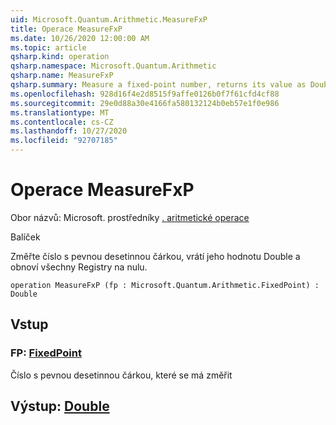 ```yaml
---
uid: Microsoft.Quantum.Arithmetic.MeasureFxP
title: Operace MeasureFxP
ms.date: 10/26/2020 12:00:00 AM
ms.topic: article
qsharp.kind: operation
qsharp.namespace: Microsoft.Quantum.Arithmetic
qsharp.name: MeasureFxP
qsharp.summary: Measure a fixed-point number, returns its value as Double, and resets all the register to zero.
ms.openlocfilehash: 928d16f4e2d8515f9affe0126b0f7f61cfd4cf88
ms.sourcegitcommit: 29e0d88a30e4166fa580132124b0eb57e1f0e986
ms.translationtype: MT
ms.contentlocale: cs-CZ
ms.lasthandoff: 10/27/2020
ms.locfileid: "92707185"
---
```

# <a name="measurefxp-operation"></a>Operace MeasureFxP

Obor názvů: Microsoft. prostředníky [. aritmetické operace](xref:Microsoft.Quantum.Arithmetic)

Balíček [](https://nuget.org/packages/)


Změřte číslo s pevnou desetinnou čárkou, vrátí jeho hodnotu Double a obnoví všechny Registry na nulu.

```qsharp
operation MeasureFxP (fp : Microsoft.Quantum.Arithmetic.FixedPoint) : Double
```


## <a name="input"></a>Vstup

### <a name="fp--fixedpoint"></a>FP: [FixedPoint](xref:Microsoft.Quantum.Arithmetic.FixedPoint)

Číslo s pevnou desetinnou čárkou, které se má změřit



## <a name="output--double"></a>Výstup: [Double](xref:microsoft.quantum.lang-ref.double)

